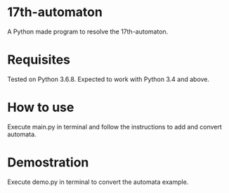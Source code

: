 # 17th-automaton
A Python made program to resolve the 17th-automaton.

# Requisites
Tested on Python 3.6.8. Expected to work with Python 3.4 and above.

# How to use
Execute main.py in terminal and follow the instructions to add and convert automata.

# Demostration
Execute demo.py in terminal to convert the automata example.
